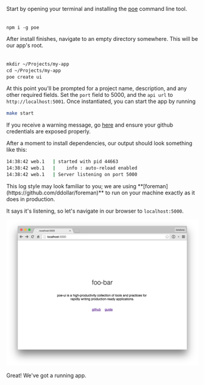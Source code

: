Start by opening your terminal and installing the [poe](https://github.com/poegroup/poe) command line tool.

<code class='block'>
npm i -g poe
</code>

After install finishes, navigate to an empty directory somewhere. This will be our app's root.

<code class='block'>
mkdir ~/Projects/my-app
cd ~/Projects/my-app
poe create ui
</code>

At this point you'll be prompted for a project name, description, and any other required fields.
Set the `port` field to 5000, and the `api url` to `http://localhost:5001`.
Once instantiated, you can start the app by running

```sh
make start
```

<div class='WARNING'>
If you receive a warning message, go
<a href="https://github.com/componentjs/guide/blob/master/component/getting-started.md#setup-authentication">here</a>
and ensure your github credentials are exposed properly.
</div>

After a moment to install dependencies, our output should look something like this:

```sh
14:38:42 web.1   | started with pid 44663
14:38:42 web.1   |    info : auto-reload enabled
14:38:42 web.1   | Server listening on port 5000
```

<div class='NOTE'>
This log style may look familiar to you; we are using **[foreman](https://github.com/ddollar/foreman)** to
run on your machine exactly as it does in production.
</div>

It says it's listening, so let's navigate in our browser to `localhost:5000`.

![A newly initialied Poe UI app](img/new-app.png)

Great! We've got a running app.
